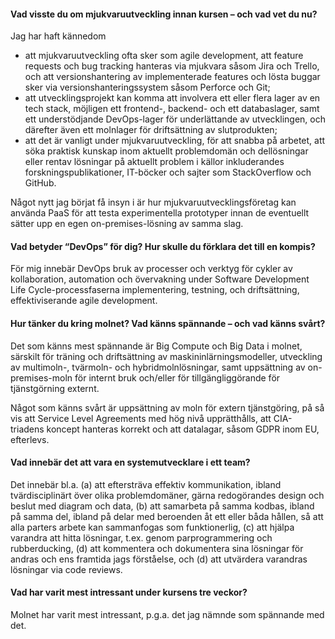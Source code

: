 #### Vad visste du om mjukvaruutveckling innan kursen – och vad vet du nu?
Jag har haft kännedom

- att mjukvaruutveckling ofta sker som agile development, att feature requests och bug tracking hanteras via mjukvara såsom Jira och Trello, och att versionshantering av implementerade features och lösta buggar sker via versionshanteringssystem såsom Perforce och Git;
- att utvecklingsprojekt kan komma att involvera ett eller flera lager av en tech stack, möjligen ett frontend-, backend- och ett databaslager, samt ett understödjande DevOps-lager för underlättande av utvecklingen, och därefter även ett molnlager för driftsättning av slutprodukten;
- att det är vanligt under mjukvaruutveckling, för att snabba på arbetet, att söka praktisk kunskap inom aktuellt problemdomän och dellösningar eller rentav lösningar på aktuellt problem i källor inkluderandes forskningspublikationer, IT-böcker och sajter som StackOverflow och GitHub.

Något nytt jag börjat få insyn i är hur mjukvaruutvecklingsföretag kan använda PaaS för att testa experimentella prototyper innan de eventuellt sätter upp en egen on-premises-lösning av samma slag.

#### Vad betyder “DevOps” för dig? Hur skulle du förklara det till en kompis?
För mig innebär DevOps bruk av processer och verktyg för cykler av kollaboration, automation och övervakning under Software Development Life Cycle-processfaserna implementering, testning, och driftsättning, effektiviserande agile development.

#### Hur tänker du kring molnet? Vad känns spännande – och vad känns svårt?
Det som känns mest spännande är Big Compute och Big Data i molnet, särskilt för träning och driftsättning av maskininlärningsmodeller, utveckling av multimoln-, tvärmoln- och hybridmolnlösningar, samt uppsättning av on-premises-moln för internt bruk och/eller för tillgängliggörande för tjänstgörning externt.

Något som känns svårt är uppsättning av moln för extern tjänstgöring, på så vis att Service Level Agreements med hög nivå upprätthålls, att CIA-triadens koncept hanteras korrekt och att datalagar, såsom GDPR inom EU, efterlevs.

#### Vad innebär det att vara en systemutvecklare i ett team?
Det innebär bl.a. (a) att eftersträva effektiv kommunikation, ibland tvärdisciplinärt över olika problemdomäner, gärna redogörandes design och beslut med diagram och data, (b) att samarbeta på samma kodbas, ibland på samma del, ibland på delar med beroenden åt ett eller båda hållen, så att alla parters arbete kan sammanfogas som funktionerlig, (c) att hjälpa varandra att hitta lösningar, t.ex. genom parprogrammering och rubberducking, (d) att kommentera och dokumentera sina lösningar för andras och ens framtida jags förståelse, och (d) att utvärdera varandras lösningar via code reviews.

#### Vad har varit mest intressant under kursens tre veckor?
Molnet har varit mest intressant, p.g.a. det jag nämnde som spännande med det.